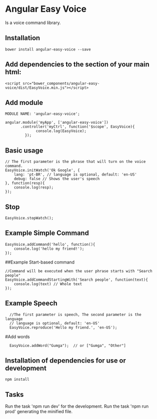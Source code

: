 # Angular Easy Voice

Is a voice command library.

## Installation
```
bower install angular-easy-voice --save
```

## Add dependencies to the <head> section of your main html:
```
<script src="bower_components/angular-easy-voice/dist/EasyVoice.min.js"></script>
```

## Add module
```
MODULE NAME: 'angular-easy-voice';

angular.module('myApp', ['angular-easy-voice'])
       .controller('myCtrl', function('$scope', EasyVoice){
              console.log(EasyVoice);
         });
```
## Basic usage
```
// The first parameter is the phrase that will turn on the voice command.
EasyVoice.initWatch('Ok Google', {
    lang: 'pt-BR', // language is optional, default: 'en-US'
    debug: false // Shows the user's speech
}, function(resp){
    console.log(resp);
});
```
## Stop
```
EasyVoice.stopWatch();
```
## Example Simple Command
```
EasyVoice.addCommand('hello', function(){
    console.log('hello my friend!');
});
```
##Example Start-based command
```
//Command will be executed when the user phrase starts with "Search people"
EasyVoice.addCommandStartingWith('Search people', function(text){
    console.log(text) // Whole text
});
```
## Example Speech
```
  //The first parameter is speech, The second parameter is the language
  // language is optional, default: 'en-US'
  EasyVoice.reproduce('Hello my friend.', 'en-US');
```

#Add words
```
  EasyVoice.addWord("Gumga");  // or ["Gumga", "Other"]
```
## Installation of dependencies for use or development
```
npm install
```
## Tasks
Run the task 'npm run dev' for the development.
Run the task 'npm run prod' generating the minified file.
